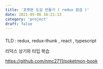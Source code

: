 ```yaml
---
title: '포켓몬 도감 만들기 ( redux 점검 )'
date: 2021-05-06 16:21:13
category: 'project'
draft: false
---
```


###

TLD : redux, redux-thunk , react , typescript

리덕스 상기와 타입 복습

https://github.com/nmc2711/poketmon-book
